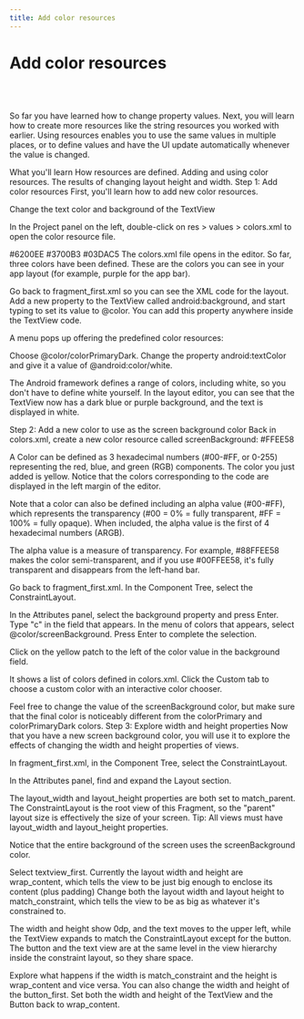 ```yaml
---
title: Add color resources
---
```


# Add color resources
<br><br>

So far you have learned how to change property values. Next, you will learn how to create more resources like the string resources you worked with earlier. Using resources enables you to use the same values in multiple places, or to define values and have the UI update automatically whenever the value is changed.

What you'll learn
How resources are defined.
Adding and using color resources.
The results of changing layout height and width.
Step 1: Add color resources
First, you'll learn how to add new color resources.

Change the text color and background of the TextView

In the Project panel on the left, double-click on res > values > colors.xml to open the color resource file.



<resources>
    <color name="colorPrimary">#6200EE</color>
    <color name="colorPrimaryDark">#3700B3</color>
    <color name="colorAccent">#03DAC5</color>
</resources>
The colors.xml file opens in the editor. So far, three colors have been defined. These are the colors you can see in your app layout (for example, purple for the app bar).

Go back to fragment_first.xml so you can see the XML code for the layout.
Add a new property to the TextView called android:background, and start typing to set its value to @color. You can add this property anywhere inside the TextView code.

A menu pops up offering the predefined color resources:



Choose @color/colorPrimaryDark.
Change the property android:textColor and give it a value of @android:color/white.

The Android framework defines a range of colors, including white, so you don't have to define white yourself.
In the layout editor, you can see that the TextView now has a dark blue or purple background, and the text is displayed in white.


Step 2: Add a new color to use as the screen background color
Back in colors.xml, create a new color resource called screenBackground:
<color name="screenBackground">#FFEE58</color>

A Color can be defined as 3 hexadecimal numbers (#00-#FF, or 0-255) representing the red, blue, and green (RGB) components. The color you just added is yellow. Notice that the colors corresponding to the code are displayed in the left margin of the editor.



Note that a color can also be defined including an alpha value (#00-#FF), which represents the transparency (#00 = 0% = fully transparent, #FF = 100% = fully opaque). When included, the alpha value is the first of 4 hexadecimal numbers (ARGB).

The alpha value is a measure of transparency. For example, #88FFEE58 makes the color semi-transparent, and if you use #00FFEE58, it's fully transparent and disappears from the left-hand bar.

Go back to fragment_first.xml.
In the Component Tree, select the ConstraintLayout.

In the Attributes panel, select the background property and press Enter. Type "c" in the field that appears.
In the menu of colors that appears, select @color/screenBackground. Press Enter to complete the selection.


Click on the yellow patch to the left of the color value in the background field.




It shows a list of colors defined in colors.xml. Click the Custom tab to choose a custom color with an interactive color chooser.

Feel free to change the value of the screenBackground color, but make sure that the final color is noticeably different from the colorPrimary and colorPrimaryDark colors.
Step 3: Explore width and height properties
Now that you have a new screen background color, you will use it to explore the effects of changing the width and height properties of views.

In fragment_first.xml, in the Component Tree, select the ConstraintLayout.



In the Attributes panel, find and expand the Layout section.


The layout_width and layout_height properties are both set to match_parent. The ConstraintLayout is the root view of this Fragment, so the "parent" layout size is effectively the size of your screen.
Tip: All views must have layout_width and layout_height properties.

Notice that the entire background of the screen uses the screenBackground color.



Select textview_first. Currently the layout width and height are wrap_content, which tells the view to be just big enough to enclose its content (plus padding)
Change both the layout width and layout height to match_constraint, which tells the view to be as big as whatever it's constrained to.

The width and height show 0dp, and the text moves to the upper left, while the TextView expands to match the ConstraintLayout except for the button. The button and the text view are at the same level in the view hierarchy inside the constraint layout, so they share space.


Explore what happens if the width is match_constraint and the height is wrap_content and vice versa. You can also change the width and height of the button_first.
Set both the width and height of the TextView and the Button back to wrap_content.
